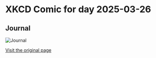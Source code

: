 
# XKCD Comic for day 2025-03-26

## Journal

![Journal](https://imgs.xkcd.com/comics/journal.png "And the journal is filled with all the things I'd say to her if I were nice like you.  I burn it when it's full.")

[Visit the original page](https://xkcd.com/374/)
